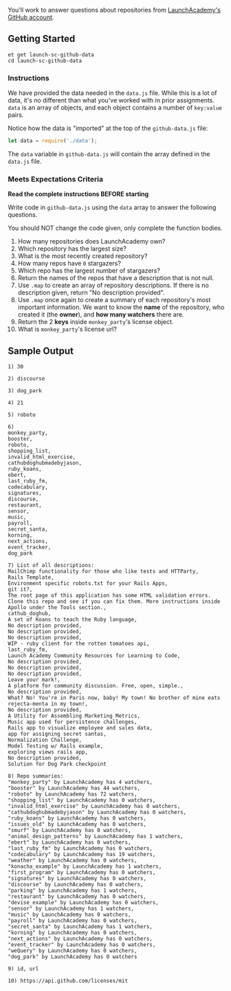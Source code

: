 You'll work to answer questions about repositories from [LaunchAcademy's GitHub account](https://api.github.com/orgs/LaunchAcademy/repos).
   
## Getting Started   
     
```no-highlight  
et get launch-sc-github-data   
cd launch-sc-github-data 
```   
   
### Instructions 

We have provided the data needed in the `data.js` file. While this is a lot of data, it's no different than what you've worked with in prior assignments. `data` is an array of objects, and each object contains a number of `key:value` pairs.

Notice how the data is "imported" at the top of the `github-data.js` file:

```javascript
let data = require('./data'); 
```

The `data` variable in `github-data.js` will contain the array defined in the `data.js` file.

### Meets Expectations Criteria
**Read the complete instructions BEFORE starting**

Write code in `github-data.js` using the `data` array to answer the following questions.

You should NOT change the code given, only complete the function bodies.

1. How many repositories does LaunchAcademy own? 
2. Which repository has the largest size? 
3. What is the most recently created repository?  
4. How many repos have `0` stargazers?  
5. Which repo has the largest number of stargazers?  
6. Return the names of the repos that have a description that is not null. 
7. Use `.map` to create an array of repository descriptions. If there is no description given, return "No description provided". 
8. Use `.map` once again to create a summary of each repository's most important information. We want to know the **name** of the repository, who created it (the **owner**), and **how many watchers** there are.
9. Return the 2 **keys** inside `monkey_party`'s license object.
10. What is `monkey_party`'s license url? 

## Sample Output

```no-highlight
1) 30

2) discourse

3) dog_park

4) 21

5) roboto

6) 
monkey_party,
booster,
roboto,
shopping_list,
invalid_html_exercise,
cathubdoghubmadebyjason,
ruby_koans,
ebert,
last_ruby_fm,
codecabulary,
signatures,
discourse,
restaurant,
sensor,
music,
payroll,
secret_santa,
korning,
next_actions,
event_tracker,
dog_park

7) List of all descriptions:
MailChimp functionality for those who like tests and HTTParty,
Rails Template,
Environment specific robots.txt for your Rails Apps,
git it?,
The root page of this application has some HTML validation errors. Clone this repo and see if you can fix them. More instructions inside Apollo under the Tools section.,
cathub_doghub,
A set of Koans to teach the Ruby language,
No description provided,
No description provided,
No description provided,
WIP - ruby client for the rotten tomatoes api,
last_ruby_fm,
Launch Academy Community Resources for Learning to Code,
No description provided,
No description provided,
No description provided,
Leave your mark!,
A platform for community discussion. Free, open, simple.,
No description provided,
What? No! You're in Paris now, baby! My town! No brother of mine eats rejecta-menta in my town!,
No description provided,
A Utility for Assembling Marketing Metrics,
Music app used for persistence challenges,
Rails app to visualize employee and sales data,
app for assigning secret santas,
Normalization Challenge,
Model Testing w/ Rails example,
exploring views rails app,
No description provided,
Solution for Dog Park checkpoint

8) Repo summaries:
"monkey_party" by LaunchAcademy has 4 watchers,
"booster" by LaunchAcademy has 44 watchers,
"roboto" by LaunchAcademy has 72 watchers,
"shopping_list" by LaunchAcademy has 0 watchers,
"invalid_html_exercise" by LaunchAcademy has 0 watchers,
"cathubdoghubmadebyjason" by LaunchAcademy has 0 watchers,
"ruby_koans" by LaunchAcademy has 0 watchers,
"issues_old" by LaunchAcademy has 0 watchers,
"smurf" by LaunchAcademy has 0 watchers,
"animal_design_patterns" by LaunchAcademy has 1 watchers,
"ebert" by LaunchAcademy has 0 watchers,
"last_ruby_fm" by LaunchAcademy has 0 watchers,
"codecabulary" by LaunchAcademy has 19 watchers,
"weather" by LaunchAcademy has 0 watchers,
"konacha_example" by LaunchAcademy has 1 watchers,
"first_program" by LaunchAcademy has 0 watchers,
"signatures" by LaunchAcademy has 0 watchers,
"discourse" by LaunchAcademy has 0 watchers,
"parking" by LaunchAcademy has 1 watchers,
"restaurant" by LaunchAcademy has 0 watchers,
"devise_example" by LaunchAcademy has 0 watchers,
"sensor" by LaunchAcademy has 1 watchers,
"music" by LaunchAcademy has 0 watchers,
"payroll" by LaunchAcademy has 0 watchers,
"secret_santa" by LaunchAcademy has 1 watchers,
"korning" by LaunchAcademy has 0 watchers,
"next_actions" by LaunchAcademy has 0 watchers,
"event_tracker" by LaunchAcademy has 0 watchers,
"weQuery" by LaunchAcademy has 0 watchers,
"dog_park" by LaunchAcademy has 0 watchers

9) id, url

10) https://api.github.com/licenses/mit
```
